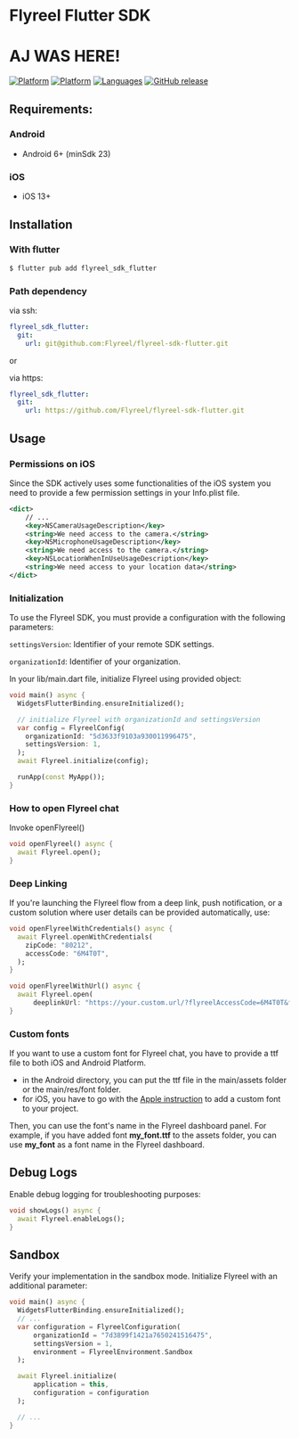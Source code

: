 # Flyreel Flutter SDK
# AJ WAS HERE! 

[![Platform](https://img.shields.io/badge/platform-Android-orange.svg)](https://github.com/Flyreel/flyreel-sdk-android)
[![Platform](https://img.shields.io/badge/platform-iOS-orange.svg)](https://github.com/Flyreel/flyreel-sdk-ios)
[![Languages](https://img.shields.io/badge/language-Dart-orange.svg)](https://github.com/Flyreel/flyreel-sdk-android)
[![GitHub release](https://img.shields.io/pub/v/flyreel_sdk_flutter?color=blue)](https://pub.dev/packages/flyreel_sdk_flutter)

## Requirements:

### Android

- Android 6+ (minSdk 23)

### iOS

- iOS 13+

## Installation

### With flutter

```bash
$ flutter pub add flyreel_sdk_flutter
```

### Path dependency

via ssh:

```yaml
flyreel_sdk_flutter:
  git:
    url: git@github.com:Flyreel/flyreel-sdk-flutter.git
``` 

or

via https:

```yaml
flyreel_sdk_flutter:
  git:
    url: https://github.com/Flyreel/flyreel-sdk-flutter.git
```

## Usage

### Permissions on iOS

Since the SDK actively uses some functionalities of the iOS system you need to provide a few
permission settings in your Info.plist file.

```xml
<dict>
    // ...
    <key>NSCameraUsageDescription</key>
    <string>We need access to the camera.</string>
    <key>NSMicrophoneUsageDescription</key>
    <string>We need access to the camera.</string>
    <key>NSLocationWhenInUseUsageDescription</key>
    <string>We need access to your location data</string>
</dict>
```

### Initialization

To use the Flyreel SDK, you must provide a configuration with the following parameters:

`settingsVersion`: Identifier of your remote SDK settings.

`organizationId`: Identifier of your organization.

In your lib/main.dart file, initialize Flyreel using provided object:

```dart
void main() async {
  WidgetsFlutterBinding.ensureInitialized();

  // initialize Flyreel with organizationId and settingsVersion
  var config = FlyreelConfig(
    organizationId: "5d3633f9103a930011996475",
    settingsVersion: 1,
  );
  await Flyreel.initialize(config);

  runApp(const MyApp());
}
```

### How to open Flyreel chat

Invoke openFlyreel()

```dart
void openFlyreel() async {
  await Flyreel.open();
}
```

### Deep Linking

If you're launching the Flyreel flow from a deep link, push notification, or a custom solution where
user details can be provided automatically, use:

```dart
void openFlyreelWithCredentials() async {
  await Flyreel.openWithCredentials(
    zipCode: "80212",
    accessCode: "6M4T0T",
  );
}

void openFlyreelWithUrl() async {
  await Flyreel.open(
      deeplinkUrl: "https://your.custom.url/?flyreelAccessCode=6M4T0T&flyreelZipCode=80212");
}
```

### Custom fonts

If you want to use a custom font for Flyreel chat, you have to provide a ttf file to both iOS and
Android Platform.

- in the Android directory, you can put the ttf file in the main/assets folder or the main/res/font
  folder.
- for iOS, you have to go with
  the [Apple instruction](https://developer.apple.com/documentation/uikit/text_display_and_fonts/adding_a_custom_font_to_your_app)
  to add a custom font to your project.

Then, you can use the font's name in the Flyreel dashboard panel. For example, if you have added
font **my_font.ttf** to the assets folder, you can use **my_font** as a font name in the Flyreel
dashboard.

## Debug Logs

Enable debug logging for troubleshooting purposes:

```dart
void showLogs() async {
  await Flyreel.enableLogs();
}
```

## Sandbox

Verify your implementation in the sandbox mode. Initialize Flyreel with an additional parameter:

```dart
void main() async {
  WidgetsFlutterBinding.ensureInitialized();
  // ...
  var configuration = FlyreelConfiguration(
      organizationId = "7d3899f1421a7650241516475",
      settingsVersion = 1,
      environment = FlyreelEnvironment.Sandbox
  );

  await Flyreel.initialize(
      application = this,
      configuration = configuration
  );

  // ...
}
```